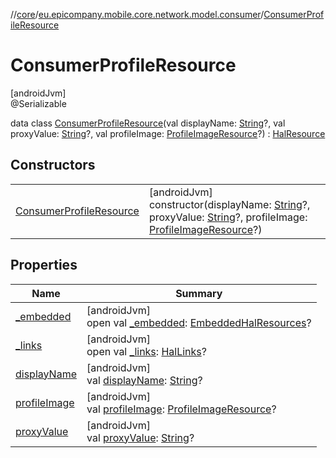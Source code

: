 //[core](../../../index.md)/[eu.epicompany.mobile.core.network.model.consumer](../index.md)/[ConsumerProfileResource](index.md)

# ConsumerProfileResource

[androidJvm]\
@Serializable

data class [ConsumerProfileResource](index.md)(val displayName: [String](https://kotlinlang.org/api/latest/jvm/stdlib/kotlin/-string/index.html)?, val proxyValue: [String](https://kotlinlang.org/api/latest/jvm/stdlib/kotlin/-string/index.html)?, val profileImage: [ProfileImageResource](../../eu.epicompany.mobile.core.network.model/-profile-image-resource/index.md)?) : [HalResource](../../eu.epicompany.mobile.core.network.hypermedia/-hal-resource/index.md)

## Constructors

| | |
|---|---|
| [ConsumerProfileResource](-consumer-profile-resource.md) | [androidJvm]<br>constructor(displayName: [String](https://kotlinlang.org/api/latest/jvm/stdlib/kotlin/-string/index.html)?, proxyValue: [String](https://kotlinlang.org/api/latest/jvm/stdlib/kotlin/-string/index.html)?, profileImage: [ProfileImageResource](../../eu.epicompany.mobile.core.network.model/-profile-image-resource/index.md)?) |

## Properties

| Name | Summary |
|---|---|
| [_embedded](../../eu.epicompany.mobile.core.network.hypermedia/-hal-resource/_embedded.md) | [androidJvm]<br>open val [_embedded](../../eu.epicompany.mobile.core.network.hypermedia/-hal-resource/_embedded.md): [EmbeddedHalResources](../../eu.epicompany.mobile.core.network.hypermedia/-embedded-hal-resources/index.md)? |
| [_links](../../eu.epicompany.mobile.core.network.hypermedia/-hal-resource/_links.md) | [androidJvm]<br>open val [_links](../../eu.epicompany.mobile.core.network.hypermedia/-hal-resource/_links.md): [HalLinks](../../eu.epicompany.mobile.core.network.hypermedia/-hal-links/index.md)? |
| [displayName](display-name.md) | [androidJvm]<br>val [displayName](display-name.md): [String](https://kotlinlang.org/api/latest/jvm/stdlib/kotlin/-string/index.html)? |
| [profileImage](profile-image.md) | [androidJvm]<br>val [profileImage](profile-image.md): [ProfileImageResource](../../eu.epicompany.mobile.core.network.model/-profile-image-resource/index.md)? |
| [proxyValue](proxy-value.md) | [androidJvm]<br>val [proxyValue](proxy-value.md): [String](https://kotlinlang.org/api/latest/jvm/stdlib/kotlin/-string/index.html)? |
